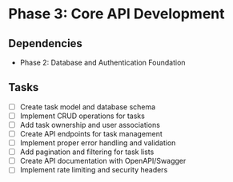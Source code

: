 # Phase 3: Core API Development

## Dependencies
- Phase 2: Database and Authentication Foundation

## Tasks
- [ ] Create task model and database schema
- [ ] Implement CRUD operations for tasks
- [ ] Add task ownership and user associations
- [ ] Create API endpoints for task management
- [ ] Implement proper error handling and validation
- [ ] Add pagination and filtering for task lists
- [ ] Create API documentation with OpenAPI/Swagger
- [ ] Implement rate limiting and security headers 